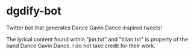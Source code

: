 # dgdify-bot
Twitter bot that generates Dance Gavin Dance inspired tweets!

The lyrical content found within "jon.txt" and "tilian.txt" is property of the band Dance Gavin Dance. 
I do not take credit for their work.
